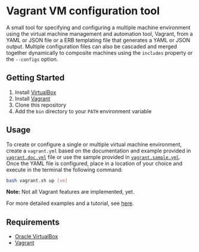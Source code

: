 # Vagrant VM configuration tool

A small tool for specifying and configuring a multiple machine
environment using the virtual machine management and
automation tool, Vagrant, from a YAML or JSON file or a ERB 
templating file that generates a YAML or JSON output. Multiple
configuration files can also be cascaded and merged together
dynamically to composite machines using the `includes` property or
the `--configs` option.

## Getting Started

1. Install [VirtualBox](https://www.virtualbox.org)
2. Install [Vagrant](https://www.vagrantup.com/)
3. Clone this repository
4. Add the `bin` directory to your `PATH` environment variable

## Usage

To create or configure a single or multiple virtual machine
environment, create a `vagrant.yml` based on the documentation and example
provided in [`vagrant.doc.yml`](docs/vagrant.doc.yml) file or use the sample
provided in [`vagrant.sample.yml`](docs/vagrant.sample.yml). Once the YAML file
is configured, place in a location of your choice and execute in the terminal 
the following command:

```bash
bash vagrant.sh up [vm]
```

**Note:** Not all Vagrant features are implemented, yet.

For more detailed examples and a tutorial, see [here](docs/tutorial.md).

## Requirements

* [Oracle VirtualBox](https://www.virtualbox.org)
* [Vagrant](https://www.vagrantup.com/)
